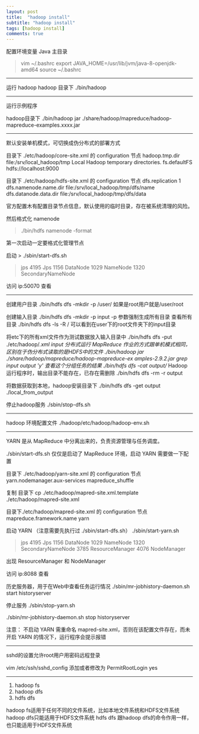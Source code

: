 ```yaml
---
layout: post
title:  "hadoop install"
subtitle: "hadoop install"
tags: [hadoop install]
comments: true
---
```

配置环境变量 Java 主目录
> vim ~/.bashrc
export JAVA_HOME=/usr/lib/jvm/java-8-openjdk-amd64
> source ~/.bashrc

****************************************************************************************

运行 hadoop 
hadoop 目录下 ./bin/hadoop

************************************************************************************

运行示例程序

hadoop目录下
./bin/hadoop jar ./share/hadoop/mapreduce/hadoop-mapreduce-examples.xxxx.jar 

**********************************************************************************

默认安装单机模式，可切换成伪分布式的部署方式

目录下 ./etc/hadoop/core-site.xml 的 configuration 节点
<configuration>
    <property>
        <name>hadoop.tmp.dir</name>
        <value>file:/srv/local_hadoop/tmp</value>
        <description>Local Hadoop temporary directories.</description>
    </property>
    <property>
        <name>fs.defaultFS</name>
        <value>hdfs://localhost:9000</value>
    </property>
</configuration>

目录下 ./etc/hadoop/hdfs-site.xml 的 configuration 节点
<configuration>
    <property>
        <name>dfs.replication</name>
        <value>1</value>
    </property>
    <property>
        <name>dfs.namenode.name.dir</name>
        <value>file:/srv/local_hadoop/tmp/dfs/name</value>
    </property>
    <property>
        <name>dfs.datanode.data.dir</name>
        <value>file:/srv/local_hadoop/tmp/dfs/data</value>
    </property>
</configuration>

官方配置木有配置目录节点信息，默认使用的临时目录，存在被系统清理的风险。

然后格式化 namenode
> ./bin/hdfs namenode -format

第一次启动一定要格式化管理节点

启动 > ./sbin/start-dfs.sh

> jps
4195 Jps
1156 DataNode
1029 NameNode
1320 SecondaryNameNode

访问 ip:50070 查看


**********************************************************************
创建用户目录
./bin/hdfs dfs -mkdir -p /user/<username>
如果是root用户就是/user/root

创建输入目录
./bin/hdfs dfs -mkdir -p input
-p 参数强制生成所有目录
查看所有目录
./bin/hdfs dfs -ls -R /
可以看到在user下的root文件夹下的input目录

将etc下的所有xml文件作为测试数据放入输入目录中
./bin/hdfs dfs -put ./etc/hadoop/*.xml input
分布式运行 MapReduce 作业的方式跟单机模式相同，区别在于伪分布式读取的是HDFS中的文件
./bin/hadoop jar ./share/hadoop/mapreduce/hadoop-mapreduce-ex amples-2.9.2.jar grep input output 'y'
查看这个分组任务的结果
./bin/hdfs dfs -cat output/*
Hadoop 运行程序时，输出目录不能存在，已存在需删除
./bin/hdfs dfs -rm -r output 

将数据获取到本地，hadoop安装目录下
./bin/hdfs dfs -get output ./local_from_output 

停止hadoop服务
./sbin/stop-dfs.sh

*********************************************************************




hadoop 环境配置文件
./hadoop/etc/hadoop/hadoop-env.sh


*********************************************************************

YARN 是从 MapReduce 中分离出来的，负责资源管理与任务调度。

./sbin/start-dfs.sh 仅仅是启动了 MapReduce 环境，启动 YARN 需要做一下配置

目录下 ./etc/hadoop/yarn-site.xml 的 configuration 节点
<configuration>
    <property>
    	<name>yarn.nodemanager.aux-services</name>
    	<value>mapreduce_shuffle</value>
    </property>
</configuration>

复制
目录下 cp ./etc/hadoop/mapred-site.xml.template ./etc/hadoop/mapred-site.xml

目录下./etc/hadoop/mapred-site.xml  的 configuration 节点
<configuration>
    <property>
        <name>mapreduce.framework.name</name>
        <value>yarn</value>
    </property>
</configuration>

启动 YARN （注意需要先执行过 ./sbin/start-dfs.sh）
./sbin/start-yarn.sh  

> jps
4195 Jps
1156 DataNode
1029 NameNode
1320 SecondaryNameNode
3785 ResourceManager
4076 NodeManager

出现 ResourceManager 和 NodeManager

访问 ip:8088 查看


历史服务器，用于在Web中查看任务运行情况
./sbin/mr-jobhistory-daemon.sh start historyserver


停止服务
./sbin/stop-yarn.sh

./sbin/mr-jobhistory-daemon.sh stop historyserver

注意：
不启动 YARN 需重命名 mapred-site.xml，否则在该配置文件存在，而未开启 YARN 的情况下，运行程序会提示报错

*******************************************************

sshd的设置允许root用户用密码远程登录

vim /etc/ssh/sshd_config
添加或者修改为
PermitRootLogin yes


****************************************************************

1. hadoop fs
2. hadoop dfs
3. hdfs dfs

hadoop fs适用于任何不同的文件系统，比如本地文件系统和HDFS文件系统
hadoop dfs只能适用于HDFS文件系统
hdfs dfs 跟hadoop dfs的命令作用一样，也只能适用于HDFS文件系统